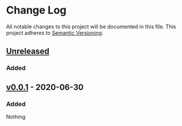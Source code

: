 # Change Log

All notable changes to this project will be documented in this file.
This project adheres to [Semantic Versioning](http://semver.org/).

## [Unreleased]

### Added

## [v0.0.1] - 2020-06-30

### Added 

Nothing



[Unreleased]: https://github.com/cross-rs/cross/compare/v0.0.1...HEAD
[v0.0.1]: https://github.com/cross-rs/cross/compare/v0.0.0...v0.0.1
